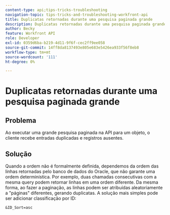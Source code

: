 ```yaml
---
content-type: api;tips-tricks-troubleshooting
navigation-topic: tips-tricks-and-troubleshooting-workfront-api
title: Duplicatas retornadas durante uma pesquisa paginada grande
description: Duplicatas retornadas durante uma pesquisa paginada grande
author: Becky
feature: Workfront API
role: Developer
exl-id: 0359d6ba-b219-4d11-9f6f-cec2ff9ee058
source-git-commit: 14ff8da8137493e805e683e5426ea933f56f8eb8
workflow-type: tm+mt
source-wordcount: '111'
ht-degree: 0%

---
```



# Duplicatas retornadas durante uma pesquisa paginada grande

## Problema

Ao executar uma grande pesquisa paginada na API para um objeto, o cliente recebe entradas duplicadas e registros ausentes.

## Solução

Quando a ordem não é formalmente definida, dependemos da ordem das linhas retornadas pelo banco de dados do Oracle, que não garante uma ordem determinística. Por exemplo, duas chamadas consecutivas com a mesma query podem retornar linhas em uma ordem diferente. Da mesma forma, ao fazer a paginação, as linhas podem ser atribuídas aleatoriamente a &quot;páginas&quot; diferentes, gerando duplicatas. A solução mais simples pode ser adicionar classificação por ID:

```
&ID_Sort=asc
```

